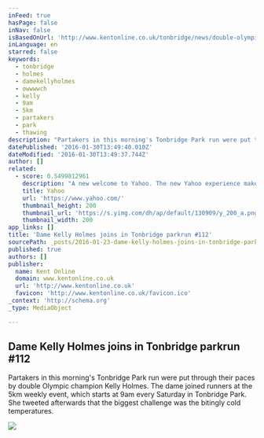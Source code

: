 ```yaml
---
inFeed: true
hasPage: false
inNav: false
isBasedOnUrl: 'http://www.kentonline.co.uk/tonbridge/news/double-olympic-champion-joins-in-59724/'
inLanguage: en
starred: false
keywords:
  - tonbridge
  - holmes
  - damekellyholmes
  - owwwwch
  - kelly
  - 9am
  - 5km
  - partakers
  - park
  - thawing
description: "Partakers in this morning's Tonbridge Park run were put through their paces by double Olympic champion Kelly Holmes. The dame joined runners at the 5km weekly event, which starts at 9am every Saturday in Tonbridge Park. She tweeted afterwards that the biggest challenge was the bitingly cold temperatures."
datePublished: '2016-01-30T13:49:40.010Z'
dateModified: '2016-01-30T13:49:37.744Z'
author: []
related:
  - score: 0.5499812961
    description: "A new welcome to Yahoo. The new Yahoo experience makes it easier to discover the news and information that you care about most. It's the web ordered for you."
    title: Yahoo
    url: 'https://www.yahoo.com/'
    thumbnail_height: 200
    thumbnail_url: 'https://s.yimg.com/dh/ap/default/130909/y_200_a.png'
    thumbnail_width: 200
app_links: []
title: 'Dame Kelly Holmes joins in Tonbridge parkrun #112'
sourcePath: _posts/2016-01-23-dame-kelly-holmes-joins-in-tonbridge-park-run.md
published: true
authors: []
publisher:
  name: Kent Online
  domain: www.kentonline.co.uk
  url: 'http://www.kentonline.co.uk'
  favicon: 'http://www.kentonline.co.uk/favicon.ico'
_context: 'http://schema.org'
_type: MediaObject

---
```

<article style=""><h1>Dame Kelly Holmes joins in Tonbridge parkrun #112</h1><p>Partakers in this morning's Tonbridge Park run were put through their paces by double Olympic champion Kelly Holmes. The dame joined runners at the 5km weekly event, which starts at 9am every Saturday in Tonbridge Park. She tweeted afterwards that the biggest challenge was the bitingly cold temperatures.</p><img src="https://s3-us-west-2.amazonaws.com/the-grid-img/p/506964da6143da2c8a1c1f87b1f2ec1a2d212776.jpg" /></article>